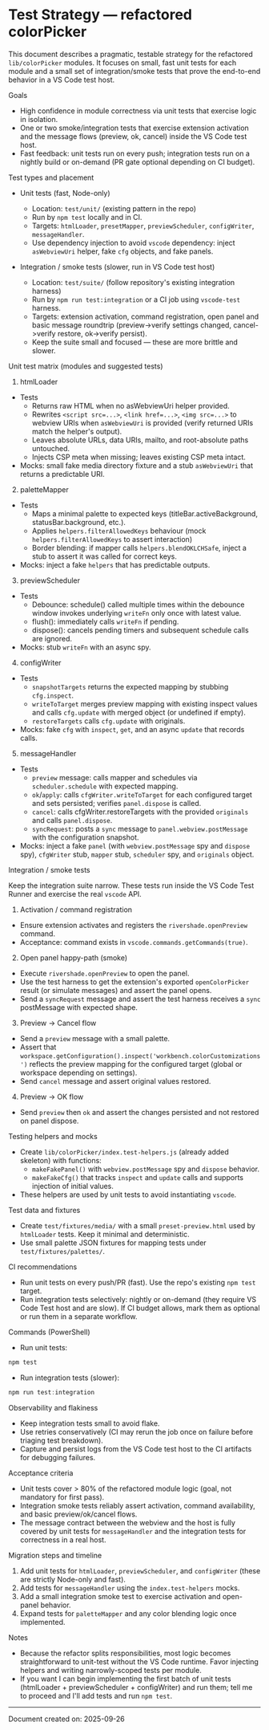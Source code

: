 # Test Strategy — refactored colorPicker

This document describes a pragmatic, testable strategy for the refactored `lib/colorPicker` modules. It focuses on small, fast unit tests for each module and a small set of integration/smoke tests that prove the end-to-end behavior in a VS Code test host.

Goals
- High confidence in module correctness via unit tests that exercise logic in isolation.
- One or two smoke/integration tests that exercise extension activation and the message flows (preview, ok, cancel) inside the VS Code test host.
- Fast feedback: unit tests run on every push; integration tests run on a nightly build or on-demand (PR gate optional depending on CI budget).

Test types and placement
- Unit tests (fast, Node-only)
  - Location: `test/unit/` (existing pattern in the repo)
  - Run by `npm test` locally and in CI.
  - Targets: `htmlLoader`, `presetMapper`, `previewScheduler`, `configWriter`, `messageHandler`.
  - Use dependency injection to avoid `vscode` dependency: inject `asWebviewUri` helper, fake `cfg` objects, and fake panels.

- Integration / smoke tests (slower, run in VS Code test host)
  - Location: `test/suite/` (follow repository's existing integration harness)
  - Run by `npm run test:integration` or a CI job using `vscode-test` harness.
  - Targets: extension activation, command registration, open panel and basic message roundtrip (preview->verify settings changed, cancel->verify restore, ok->verify persist).
  - Keep the suite small and focused — these are more brittle and slower.

Unit test matrix (modules and suggested tests)

1) htmlLoader
- Tests
  - Returns raw HTML when no asWebviewUri helper provided.
  - Rewrites `<script src=...>`, `<link href=...>`, `<img src=...>` to webview URIs when `asWebviewUri` is provided (verify returned URIs match the helper's output).
  - Leaves absolute URLs, data URIs, mailto, and root-absolute paths untouched.
  - Injects CSP meta when missing; leaves existing CSP meta intact.
- Mocks: small fake media directory fixture and a stub `asWebviewUri` that returns a predictable URI.

2) paletteMapper
- Tests
  - Maps a minimal palette to expected keys (titleBar.activeBackground, statusBar.background, etc.).
  - Applies `helpers.filterAllowedKeys` behaviour (mock `helpers.filterAllowedKeys` to assert interaction)
  - Border blending: if mapper calls `helpers.blendOKLCHSafe`, inject a stub to assert it was called for correct keys.
- Mocks: inject a fake `helpers` that has predictable outputs.

3) previewScheduler
- Tests
  - Debounce: schedule() called multiple times within the debounce window invokes underlying `writeFn` only once with latest value.
  - flush(): immediately calls `writeFn` if pending.
  - dispose(): cancels pending timers and subsequent schedule calls are ignored.
- Mocks: stub `writeFn` with an async spy.

4) configWriter
- Tests
  - `snapshotTargets` returns the expected mapping by stubbing `cfg.inspect`.
  - `writeToTarget` merges preview mapping with existing inspect values and calls `cfg.update` with merged object (or undefined if empty).
  - `restoreTargets` calls `cfg.update` with originals.
- Mocks: fake `cfg` with `inspect`, `get`, and an async `update` that records calls.

5) messageHandler
- Tests
  - `preview` message: calls mapper and schedules via `scheduler.schedule` with expected mapping.
  - `ok`/`apply`: calls `cfgWriter.writeToTarget` for each configured target and sets persisted; verifies `panel.dispose` is called.
  - `cancel`: calls cfgWriter.restoreTargets with the provided `originals` and calls `panel.dispose`.
  - `syncRequest`: posts a `sync` message to `panel.webview.postMessage` with the configuration snapshot.
- Mocks: inject a fake `panel` (with `webview.postMessage` spy and `dispose` spy), `cfgWriter` stub, `mapper` stub, `scheduler` spy, and `originals` object.

Integration / smoke tests

Keep the integration suite narrow. These tests run inside the VS Code Test Runner and exercise the real `vscode` API.

1) Activation / command registration
- Ensure extension activates and registers the `rivershade.openPreview` command.
- Acceptance: command exists in `vscode.commands.getCommands(true)`.

2) Open panel happy-path (smoke)
- Execute `rivershade.openPreview` to open the panel.
- Use the test harness to get the extension's exported `openColorPicker` result (or simulate messages) and assert the panel opens.
- Send a `syncRequest` message and assert the test harness receives a `sync` postMessage with expected shape.

3) Preview -> Cancel flow
- Send a `preview` message with a small palette.
- Assert that `workspace.getConfiguration().inspect('workbench.colorCustomizations')` reflects the preview mapping for the configured target (global or workspace depending on settings).
- Send `cancel` message and assert original values restored.

4) Preview -> OK flow
- Send `preview` then `ok` and assert the changes persisted and not restored on panel dispose.

Testing helpers and mocks
- Create `lib/colorPicker/index.test-helpers.js` (already added skeleton) with functions:
  - `makeFakePanel()` with `webview.postMessage` spy and `dispose` behavior.
  - `makeFakeCfg()` that tracks `inspect` and `update` calls and supports injection of initial values.
- These helpers are used by unit tests to avoid instantiating `vscode`.

Test data and fixtures
- Create `test/fixtures/media/` with a small `preset-preview.html` used by `htmlLoader` tests. Keep it minimal and deterministic.
- Use small palette JSON fixtures for mapping tests under `test/fixtures/palettes/`.

CI recommendations
- Run unit tests on every push/PR (fast). Use the repo's existing `npm test` target.
- Run integration tests selectively: nightly or on-demand (they require VS Code Test host and are slow). If CI budget allows, mark them as optional or run them in a separate workflow.

Commands (PowerShell)
- Run unit tests:

```powershell
npm test
```

- Run integration tests (slower):

```powershell
npm run test:integration
```

Observability and flakiness
- Keep integration tests small to avoid flake.
- Use retries conservatively (CI may rerun the job once on failure before triaging test breakdown).
- Capture and persist logs from the VS Code test host to the CI artifacts for debugging failures.

Acceptance criteria
- Unit tests cover > 80% of the refactored module logic (goal, not mandatory for first pass).
- Integration smoke tests reliably assert activation, command availability, and basic preview/ok/cancel flows.
- The message contract between the webview and the host is fully covered by unit tests for `messageHandler` and the integration tests for correctness in a real host.

Migration steps and timeline
1. Add unit tests for `htmlLoader`, `previewScheduler`, and `configWriter` (these are strictly Node-only and fast).
2. Add tests for `messageHandler` using the `index.test-helpers` mocks.
3. Add a small integration smoke test to exercise activation and open-panel behavior.
4. Expand tests for `paletteMapper` and any color blending logic once implemented.

Notes
- Because the refactor splits responsibilities, most logic becomes straightforward to unit-test without the VS Code runtime. Favor injecting helpers and writing narrowly-scoped tests per module.
- If you want I can begin implementing the first batch of unit tests (htmlLoader + previewScheduler + configWriter) and run them; tell me to proceed and I'll add tests and run `npm test`.

---

Document created on: 2025-09-26
